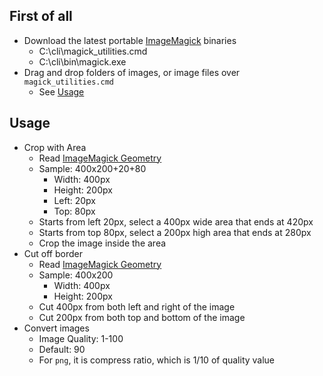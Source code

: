 ## First of all
- Download the latest portable [ImageMagick](https://imagemagick.org/script/download.php#windows) binaries
    - C:\cli\magick_utilities.cmd
    - C:\cli\bin\magick.exe
- Drag and drop folders of images, or image files over `magick_utilities.cmd`
    - See [Usage](#Usage)

## Usage
- Crop with Area
    - Read [ImageMagick Geometry](https://imagemagick.org/script/command-line-processing.php#geometry)
    - Sample: 400x200+20+80
        - Width: 400px
        - Height: 200px
        - Left: 20px
        - Top: 80px
    - Starts from left 20px, select a 400px wide area that ends at 420px
    - Starts from top 80px, select a 200px high area that ends at 280px
    - Crop the image inside the area
- Cut off border
    - Read [ImageMagick Geometry](https://imagemagick.org/script/command-line-processing.php#geometry)
    - Sample: 400x200
        - Width: 400px
        - Height: 200px
    - Cut 400px from both left and right of the image
    - Cut 200px from both top and bottom of the image
- Convert images
    - Image Quality: 1-100
    - Default: 90
    - For `png`, it is compress ratio, which is 1/10 of quality value
